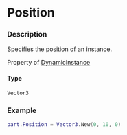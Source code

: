 # Position
### Description
Specifies the position of an instance.

Property of [DynamicInstance](/classes/DynamicInstance/)

#### Type
`Vector3`

### Example
```lua
part.Position = Vector3.New(0, 10, 0)
```
